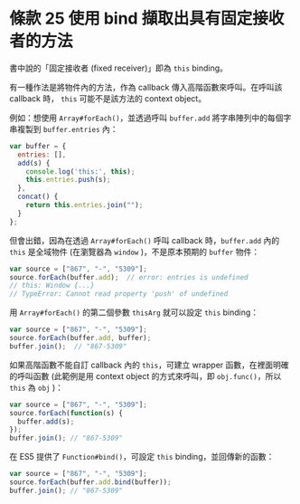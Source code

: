 # 條款 25 使用 bind 擷取出具有固定接收者的方法

書中說的「固定接收者 (fixed receiver)」即為 `this` binding。

有一種作法是將物件內的方法，作為 callback 傳入高階函數來呼叫。在呼叫該 callback 時，  `this` 可能不是該方法的 context object。

例如：想使用 `Array#forEach()`，並透過呼叫 `buffer.add` 將字串陣列中的每個字串複製到 `buffer.entries` 內：

```javascript
var buffer = {
  entries: [],
  add(s) {
    console.log('this:', this);
    this.entries.push(s);
  },
  concat() {
    return this.entries.join("");
  }
};
```

但會出錯，因為在透過 `Array#forEach()` 呼叫 callback 時，`buffer.add` 內的 `this` 是全域物件 (在瀏覽器為 `window` )，不是原本預期的 `buffer` 物件：

```javascript
var source = ["867", "-", "5309"];
source.forEach(buffer.add);  // error: entries is undefined
// this: Window {...}
// TypeError: Cannot read property 'push' of undefined
```

用 `Array#forEach()` 的第二個參數 `thisArg` 就可以設定 `this` binding：

```javascript
var source = ["867", "-", "5309"];
source.forEach(buffer.add, buffer);
buffer.join();  // "867-5309"
```

如果高階函數不能自訂 callback 內的 `this`，可建立 wrapper 函數，在裡面明確的呼叫函數 (此範例是用 context object 的方式來呼叫，即 `obj.func()`，所以 `this` 為 `obj` )：

```javascript
var source = ["867", "-", "5309"];
source.forEach(function(s) {
  buffer.add(s);
});
buffer.join(); // "867-5309"
```

在 ES5 提供了 `Function#bind()`，可設定 `this` binding，並回傳新的函數：

```javascript
var source = ["867", "-", "5309"];
source.forEach(buffer.add.bind(buffer));
buffer.join(); // "867-5309"
```
